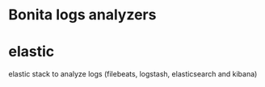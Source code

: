 Bonita logs analyzers
=====================


# elastic

elastic stack to analyze logs (filebeats, logstash, elasticsearch and kibana)